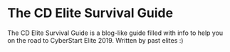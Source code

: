 # The CD Elite Survival Guide
The CD Elite Survival Guide is a blog-like guide filled with info to help you on the road to CyberStart Elite 2019. Written by past elites :)
